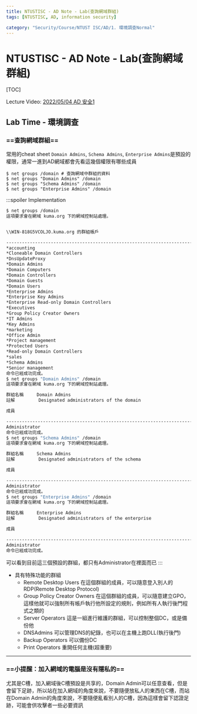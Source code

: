 ```yaml
---
title: NTUSTISC - AD Note - Lab(查詢網域群組)
tags: [NTUSTISC, AD, information security]

category: "Security/Course/NTUST ISC/AD/1. 環境調查Normal"
---
```


# NTUSTISC - AD Note - Lab(查詢網域群組)
<!-- more -->
[TOC]

Lecture Video: [2022/05/04 AD 安全1](https://youtu.be/Cv2gNQkDM8Q?si=SycYwgWohlu97dc3)

## Lab Time - 環境調查

### ==查詢網域群組==
常用的cheat sheet
`Domain Admins`, `Schema Admins`, `Enterprise Admins`是預設的權限，通常一進到AD網域都會先看這幾個權限有哪些成員
```bash!
$ net groups /domain # 查詢網域中群組的資料
$ net groups "Domain Admins" /domain
$ net groups "Schema Admins" /domain
$ net groups "Enterprise Admins" /domain
```
:::spoiler Implementation
```bash
$ net groups /domain
這項要求會在網域 kuma.org 下的網域控制站處理。


\\WIN-818G5VCOLJO.kuma.org 的群組帳戶

-------------------------------------------------------------------------------
*accounting
*Cloneable Domain Controllers
*DnsUpdateProxy
*Domain Admins
*Domain Computers
*Domain Controllers
*Domain Guests
*Domain Users
*Enterprise Admins
*Enterprise Key Admins
*Enterprise Read-only Domain Controllers
*Executives
*Group Policy Creator Owners
*IT Admins
*Key Admins
*marketing
*Office Admin
*Project management
*Protected Users
*Read-only Domain Controllers
*sales
*Schema Admins
*Senior management
命令已經成功完成。
$ net groups "Domain Admins" /domain
這項要求會在網域 kuma.org 下的網域控制站處理。

群組名稱     Domain Admins
註解         Designated administrators of the domain

成員

-------------------------------------------------------------------------------
Administrator
命令已經成功完成。
$ net groups "Schema Admins" /domain
這項要求會在網域 kuma.org 下的網域控制站處理。

群組名稱     Schema Admins
註解         Designated administrators of the schema

成員

-------------------------------------------------------------------------------
Administrator
命令已經成功完成。
$ net groups "Enterprise Admins" /domain
這項要求會在網域 kuma.org 下的網域控制站處理。

群組名稱     Enterprise Admins
註解         Designated administrators of the enterprise

成員

-------------------------------------------------------------------------------
Administrator
命令已經成功完成。
```
可以看到目前這三個預設的群組，都只有Administrator在裡面而已
:::
* 具有特殊功能的群組
    * Remote Desktop Users
    在這個群組的成員，可以隨意登入別人的RDP(Remote Desktop Protocol)
    * Group Policy Creator Owners
    在這個群組的成員，可以隨意建立GPO，這樣他就可以強制所有帳戶執行他所設定的規則，例如所有人執行後門程式之類的
    * Server Operators
    這是一組進行維護的群組，可以控制整個DC，或是備份他
    * DNSAdmins
    可以管理DNS的紀錄，也可以在主機上跑DLL(執行後門)
    * Backup Operators
    可以備份DC
    * Print Operators
    重開任何主機(超重要)

---

### ==小提醒：加入網域的電腦是沒有隱私的==
尤其是C槽，加入網域後C槽預設是共享的，Domain Admin可以任意查看，但是會留下足跡，所以站在加入網域的角度來說，不要隨便放私人的東西在C槽，而站在Domain Admin的角度來說，不要隨便亂看別人的C槽，因為這樣會留下認證足跡，可能會供攻擊者一些必要資訊